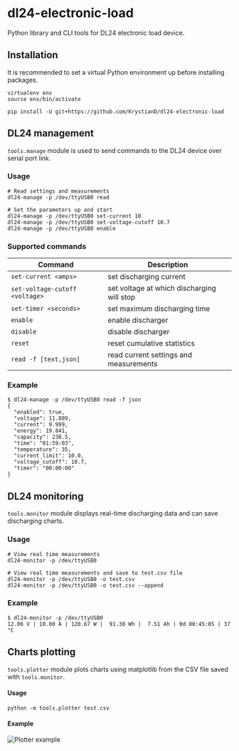 dl24-electronic-load
=====

Python library and CLI tools for DL24 electronic load device.

## Installation

It is recommended to set a virtual Python environment up before installing packages.

```shell
virtualenv env
source env/bin/activate

pip install -U git+https://github.com/KrystianD/dl24-electronic-load
```

## DL24 management

`tools.manage` module is used to send commands to the DL24 device over serial port link.

### Usage

```shell
# Read settings and measurements
dl24-manage -p /dev/ttyUSB0 read

# Set the parameters up and start
dl24-manage -p /dev/ttyUSB0 set-current 10
dl24-manage -p /dev/ttyUSB0 set-voltage-cutoff 10.7
dl24-manage -p /dev/ttyUSB0 enable
```

### Supported commands

| Command                        | Description                                |
|--------------------------------|--------------------------------------------|
| `set-current <amps>`           | set discharging current                    |
| `set-voltage-cutoff <voltage>` | set voltage at which discharging will stop |
| `set-timer <seconds>`          | set maximum discharging time               |
| `enable`                       | enable discharger                          |
| `disable`                      | disable discharger                         |
| `reset`                        | reset cumulative statistics                |
| `read -f [text,json]`          | read current settings and measurements     |

### Example

```shell
$ dl24-manage -p /dev/ttyUSB0 read -f json
{
  "enabled": true,
  "voltage": 11.809,
  "current": 9.999,
  "energy": 19.841,
  "capacity": 238.5,
  "time": "01:59:03",
  "temperature": 35,
  "current_limit": 10.0,
  "voltage_cutoff": 10.7,
  "timer": "00:00:00"
}
```

## DL24 monitoring

`tools.monitor` module displays real-time discharging data and can save discharging charts.

### Usage

```shell
# View real time measurements
dl24-monitor -p /dev/ttyUSB0

# View real time measurements and save to test.csv file
dl24-monitor -p /dev/ttyUSB0 -o test.csv
dl24-monitor -p /dev/ttyUSB0 -o test.csv --append
```

### Example

```
$ dl24-monitor -p /dev/ttyUSB0
12.06 V | 10.00 A | 120.67 W |  91.30 Wh |  7.51 Ah | 0d 00:45:05 | 37 °C
```

## Charts plotting

`tools.plotter` module plots charts using matplotlib from the CSV file saved with `tools.monitor`.

#### Usage

```shell
python -m tools.plotter test.csv
```

#### Example

![Plotter example](.docs/plotter_example.png)
